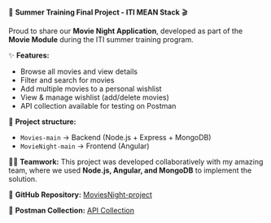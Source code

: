 🚀 **Summer Training Final Project - ITI MEAN Stack** 🎬

Proud to share our **Movie Night Application**, developed as part of the **Movie Module** during the ITI summer training program.

✨ **Features:**

* Browse all movies and view details
* Filter and search for movies
* Add multiple movies to a personal wishlist
* View & manage wishlist (add/delete movies)
* API collection available for testing on Postman

📂 **Project structure:**

* `Movies-main` → Backend (Node.js + Express + MongoDB)
* `MovieNight-main` → Frontend (Angular)

👨‍💻 **Teamwork:**
This project was developed collaboratively with my amazing team, where we used **Node.js, Angular, and MongoDB** to implement the solution.

🔗 **GitHub Repository:**
[MoviesNight-project](https://github.com/MalakMHemdan/MoviesNight-project)

🔗 **Postman Collection:**
[API Collection](https://web.postman.co/workspace/My-Workspace~1a5b7930-6ea0-4ff0-8943-c71d8b3b6355/collection/47835310-2602e6f4-bbaf-475a-95b1-01b85c228c00?action=share&source=copy-link&creator=47835310)



